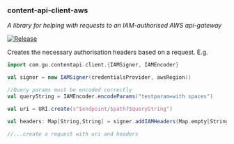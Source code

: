 ### content-api-client-aws
_A library for helping with requests to an IAM-authorised AWS api-gateway_

[![Release](https://github.com/guardian/content-api-client-aws/actions/workflows/release.yml/badge.svg)](https://github.com/guardian/content-api-client-aws/actions/workflows/release.yml)

Creates the necessary authorisation headers based on a request.
E.g.
```scala
import com.gu.contentapi.client.{IAMSigner, IAMEncoder}

val signer = new IAMSigner(credentialsProvider, awsRegion))

//Query params must be encoded correctly
val queryString = IAMEncoder.encodeParams("testparam=with spaces")

val uri = URI.create(s"$endpoint/$path?$queryString")

val headers: Map[String,String] = signer.addIAMHeaders(Map.empty[String,String], uri)

//...create a request with uri and headers
```
